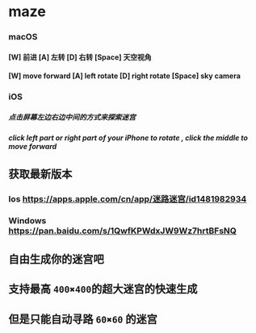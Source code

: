# maze

### macOS  

#### [W] 前进 [A] 左转 [D] 右转 [Space] 天空视角

#### [W] move forward [A] left rotate [D] right rotate [Space] sky camera

### iOS 

##### 点击屏幕左边右边中间的方式来探索迷宫

##### click left part or right part of your iPhone to rotate , click the middle to move forward

## 获取最新版本

### Ios <https://apps.apple.com/cn/app/迷路迷宫/id1481982934>
### Windows <https://pan.baidu.com/s/1QwfKPWdxJW9Wz7hrtBFsNQ>
## 自由生成你的迷宫吧

## 支持最高 `400✖️400`的超大迷宫的快速生成

## 但是只能自动寻路 `60✖️60` 的迷宫
